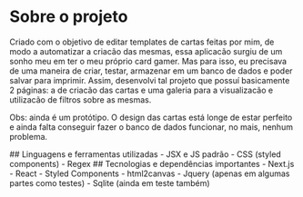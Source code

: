 # Sobre o projeto
Criado com o objetivo de editar templates de cartas feitas por mim, de modo a automatizar a criacão das mesmas, essa aplicacão surgiu de um sonho meu em ter o meu próprio card gamer. Mas para isso, eu precisava de uma maneira de criar, testar, armazenar em um banco de dados e poder salvar para imprimir. Assim, desenvolvi tal projeto que possuí basicamente 2 páginas: a de criacão das cartas e uma galeria para a visualizacão e utilizacão de filtros sobre as mesmas. 
<p> Obs: ainda é um protótipo. O design das cartas está longe de estar perfeito e ainda falta conseguir fazer o banco de dados funcionar, no mais, nenhum problema. </p> 
## Linguagens e ferramentas utilizadas
- JSX e JS padrão
- CSS (styled components)
- Regex
## Tecnologias e dependências importantes
- Next.js
- React
- Styled Components
- html2canvas
- Jquery (apenas em algumas partes como testes)
- Sqlite (ainda em teste também)
